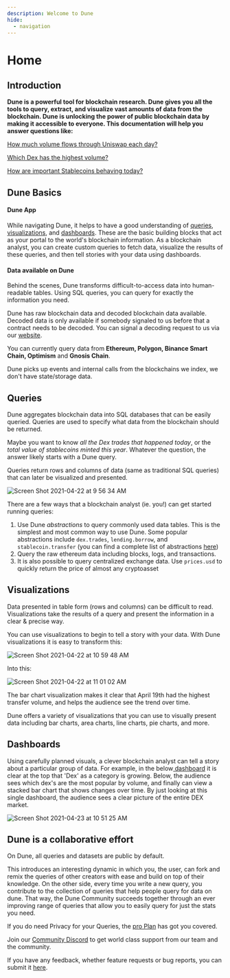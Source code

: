 ```yaml
---
description: Welcome to Dune
hide:
  - navigation
---
```


# Home

## Introduction

**Dune is a powerful tool for blockchain research. Dune gives you all the tools to query, extract, and visualize vast amounts of data from the blockchain. Dune is unlocking the power of public blockchain data by making it accessible to everyone. This documentation will help you answer questions like:**

[How much volume flows through Uniswap each day?](https://dune.xyz/queries/3)

[Which Dex has the highest volume?](https://dune.xyz/queries/1847)

[How are important Stablecoins behaving today?](https://dune.xyz/hagaetc/stablecoins)

## Dune Basics

#### Dune App

While navigating Dune, it helps to have a good understanding of [queries](./#queries), [visualizations](features/visualizations), and [dashboards](dashboards.md). These are the basic building blocks that act as your portal to the world's blockchain information. As a blockchain analyst, you can create custom queries to fetch data, visualize the results of these queries, and then tell stories with your data using dashboards.

#### Data available on Dune

Behind the scenes, Dune transforms difficult-to-access data into human-readable tables. Using SQL queries, you can query for exactly the information you need.

Dune has raw blockchain data and decoded blockchain data available. Decoded data is only available if somebody signaled to us before that a contract needs to be decoded. You can signal a decoding request to us via our [website](https://dune.xyz/contracts/new).

You can currently query data from **Ethereum, Polygon, Binance Smart Chain, Optimism** and **Gnosis Chain**.

Dune picks up events and internal calls from the blockchains we index, we don't have state/storage data.

## Queries

Dune aggregates blockchain data into SQL databases that can be easily queried. Queries are used to specify what data from the blockchain should be returned.

Maybe you want to know _all the Dex trades that happened today_, or the _total value of stablecoins minted this year_. Whatever the question, the answer likely starts with a Dune query.

Queries return rows and columns of data (same as traditional SQL queries) that can later be visualized and presented.

![Screen Shot 2021-04-22 at 9 56 34 AM](https://user-images.githubusercontent.com/76178256/115726979-357d1380-a351-11eb-83ee-16f0d57c6ecb.png)

There are a few ways that a blockchain analyst (ie. you!) can get started running queries:

1. Use Dune _abstractions_ to query commonly used data tables. This is the simplest and most common way to use Dune. Some popular abstractions include `dex.trades`, `lending.borrow`, and `stablecoin.transfer` (you can find a complete list of abstractions [here](https://github.com/duneanalytics/abstractions))
2. Query the raw ethereum data including blocks, logs, and transactions.
3. It is also possible to query centralized exchange data. Use `prices.usd` to quickly return the price of almost any cryptoasset

## Visualizations

Data presented in table form (rows and columns) can be difficult to read. Visualizations take the results of a query and present the information in a clear & precise way.

You can use visualizations to begin to tell a story with your data. With Dune visualizations it is easy to transform this:

![Screen Shot 2021-04-22 at 10 59 48 AM](https://user-images.githubusercontent.com/76178256/115737269-fa331280-a359-11eb-9a31-c0dfe4b038e6.png)

Into this:

![Screen Shot 2021-04-22 at 11 01 02 AM](https://user-images.githubusercontent.com/76178256/115737692-5b5ae600-a35a-11eb-8145-bdcf9396cd03.png)

The bar chart visualization makes it clear that April 19th had the highest transfer volume, and helps the audience see the trend over time.

Dune offers a variety of visualizations that you can use to visually present data including bar charts, area charts, line charts, pie charts, and more.

## Dashboards

Using carefully planned visuals, a clever blockchain analyst can tell a story about a particular group of data. For example, in the below[ dashboard](https://dune.xyz/hagaetc/dex-metrics) it is clear at the top that 'Dex' as a category is growing. Below, the audience sees which dex's are the most popular by volume, and finally can view a stacked bar chart that shows changes over time. By just looking at this single dashboard, the audience sees a clear picture of the entire DEX market.

![Screen Shot 2021-04-23 at 10 51 25 AM](https://user-images.githubusercontent.com/76178256/115889404-e7841080-a421-11eb-9e30-8d43e58e28f4.png)

## Dune is a collaborative effort

On Dune, all queries and datasets are public by default.

This introduces an interesting dynamic in which you, the user, can fork and remix the queries of other creators with ease and build on top of their knowledge. On the other side, every time you write a new query, you contribute to the collection of queries that help people query for data on dune. That way, the Dune Community succeeds together through an ever improving range of queries that allow you to easily query for just the stats you need.

If you do need Privacy for your Queries, the [pro Plan](https://dune.xyz/pricing) has got you covered.

Join our [Community Discord](https://discord.gg/BJBHFR6sdy) to get world class support from our team and the community.

If you have any feedback, whether feature requests or bug reports, you can submit it [here](https://feedback.dune.xyz/).
